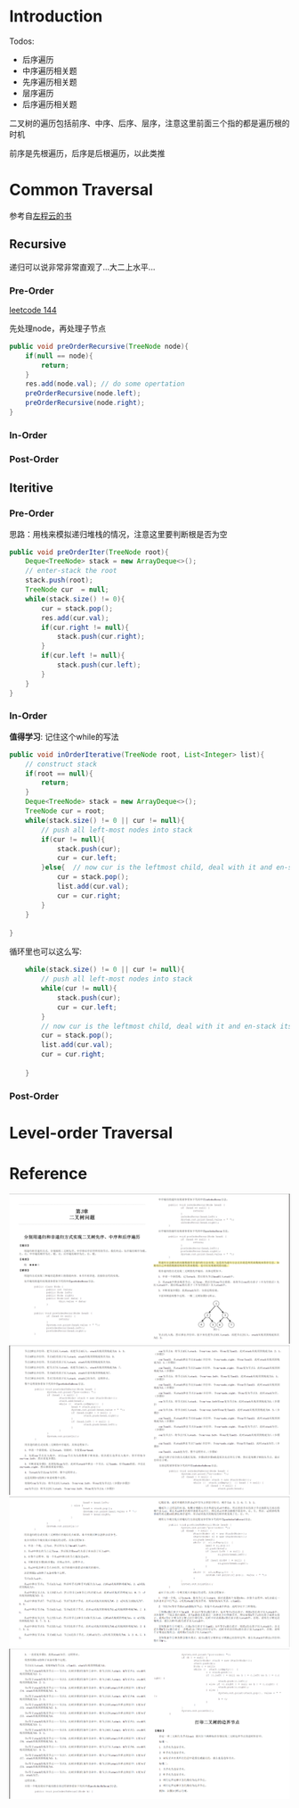 # Introduction

Todos:

- 后序遍历
- 中序遍历相关题
- 先序遍历相关题
- 层序遍历
- 后序遍历相关题

二叉树的遍历包括前序、中序、后序、层序，注意这里前面三个指的都是遍历根的时机

前序是先根遍历，后序是后根遍历，以此类推



# Common Traversal

参考自[左程云的书](https://book.douban.com/subject/26638586/)

## Recursive 

递归可以说非常非常直观了...大二上水平...

### Pre-Order 

[leetcode 144](https://leetcode.com/problems/binary-tree-preorder-traversal/description/)

先处理node，再处理子节点

```java
public void preOrderRecursive(TreeNode node){
    if(null == node){
        return;
    }
    res.add(node.val); // do some opertation
    preOrderRecursive(node.left);
    preOrderRecursive(node.right);
}
```

### In-Order

### Post-Order

## Iteritive

### Pre-Order

思路：用栈来模拟递归堆栈的情况，注意这里要判断根是否为空

```java
public void preOrderIter(TreeNode root){
    Deque<TreeNode> stack = new ArrayDeque<>();
    // enter-stack the root
    stack.push(root);
    TreeNode cur  = null;
    while(stack.size() != 0){
        cur = stack.pop();
        res.add(cur.val);
        if(cur.right != null){
            stack.push(cur.right);
        }
        if(cur.left != null){
            stack.push(cur.left);
        }
    }
}
```

### In-Order

**值得学习**: 记住这个while的写法

```java
public void inOrderIterative(TreeNode root, List<Integer> list){
    // construct stack
    if(root == null){
        return;
    }
    Deque<TreeNode> stack = new ArrayDeque<>();
    TreeNode cur = root;
    while(stack.size() != 0 || cur != null){
        // push all left-most nodes into stack
        if(cur != null){
            stack.push(cur);
            cur = cur.left;
        }else{  // now cur is the leftmost child, deal with it and en-stack its right child
            cur = stack.pop();
            list.add(cur.val);
            cur = cur.right;
        }
    }

}
```

循环里也可以这么写:

```java
    while(stack.size() != 0 || cur != null){
        // push all left-most nodes into stack
        while(cur != null){
            stack.push(cur);
            cur = cur.left;
        }
        // now cur is the leftmost child, deal with it and en-stack its right child
        cur = stack.pop();
        list.add(cur.val);
        cur = cur.right;

    }
```

### Post-Order


# Level-order Traversal


# Reference

![Page1](images/tree_traversal_1.png "Page1")
![Page2](images/tree_traversal_2.png "Page2")
![Page3](images/tree_traversal_3.png "Page3")
![Page4](images/tree_traversal_4.png "Page4")